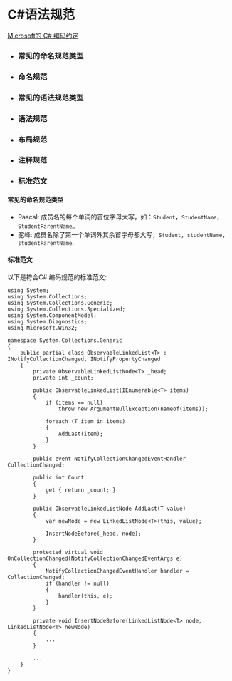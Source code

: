 # C#语法规范

[Microsoft的 C# 编码约定](https://docs.microsoft.com/zh-cn/dotnet/csharp/fundamentals/coding-style/coding-conventions)



- ### 常见的命名规范类型

- ### 命名规范

- ### 常见的语法规范类型

- ### 语法规范

- ### 布局规范

- ### 注释规范

- ### 标准范文



#### 常见的命名规范类型

- Pascal: 成员名的每个单词的首位字母大写，如：`Student`，`StudentName`，`StudentParentName`。
- 驼峰: 成员名除了第一个单词外其余首字母都大写，`Student`，`studentName`，`studentParentName`.







#### 标准范文

以下是符合C# 编码规范的标准范文:

```
using System;
using System.Collections;
using System.Collections.Generic;
using System.Collections.Specialized;
using System.ComponentModel;
using System.Diagnostics;
using Microsoft.Win32;

namespace System.Collections.Generic
{
    public partial class ObservableLinkedList<T> : INotifyCollectionChanged, INotifyPropertyChanged
    {
        private ObservableLinkedListNode<T> _head;
        private int _count;

        public ObservableLinkedList(IEnumerable<T> items)
        {
            if (items == null)
                throw new ArgumentNullException(nameof(items));

            foreach (T item in items)
            {
                AddLast(item);
            }
        }

        public event NotifyCollectionChangedEventHandler CollectionChanged;

        public int Count
        {
            get { return _count; }
        }

        public ObservableLinkedListNode AddLast(T value)
        {
            var newNode = new LinkedListNode<T>(this, value);

            InsertNodeBefore(_head, node);
        }

        protected virtual void OnCollectionChanged(NotifyCollectionChangedEventArgs e)
        {
            NotifyCollectionChangedEventHandler handler = CollectionChanged;
            if (handler != null)
            {
                handler(this, e);
            }
        }

        private void InsertNodeBefore(LinkedListNode<T> node, LinkedListNode<T> newNode)
        {
            ...
        }

        ...
    }
}
```

